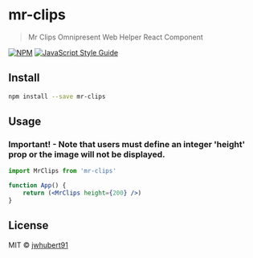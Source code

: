 # mr-clips

> Mr Clips Omnipresent Web Helper React Component

[![NPM](https://img.shields.io/npm/v/mr-clips.svg)](https://www.npmjs.com/package/mr-clips) [![JavaScript Style Guide](https://img.shields.io/badge/code_style-standard-brightgreen.svg)](https://standardjs.com)

## Install

```bash
npm install --save mr-clips
```

## Usage

### Important! - Note that users must define an integer 'height' prop or the image will not be displayed.

```jsx
import MrClips from 'mr-clips'

function App() {
    return (<MrClips height={200} />)
}
```

## License

MIT © [jwhubert91](https://github.com/jwhubert91)